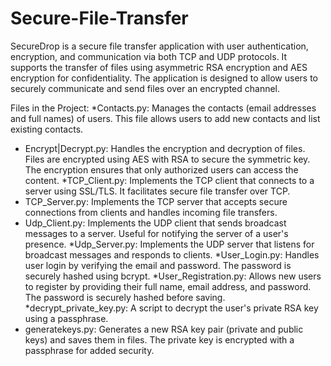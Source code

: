 # Secure-File-Transfer
SecureDrop is a secure file transfer application with user authentication, encryption, and communication via both TCP and UDP protocols. It supports the transfer of files using asymmetric RSA encryption and AES encryption for confidentiality. The application is designed to allow users to securely communicate and send files over an encrypted channel.

Files in the Project:
*Contacts.py: Manages the contacts (email addresses and full names) of users. This file allows users to add new contacts and list existing contacts.
* Encrypt|Decrypt.py: Handles the encryption and decryption of files. Files are encrypted using AES with RSA to secure the symmetric key. The encryption ensures that only authorized users can access the content.
*TCP_Client.py: Implements the TCP client that connects to a server using SSL/TLS. It facilitates secure file transfer over TCP.
* TCP_Server.py: Implements the TCP server that accepts secure connections from clients and handles incoming file transfers.
* Udp_Client.py: Implements the UDP client that sends broadcast messages to a server. Useful for notifying the server of a user's presence.
*Udp_Server.py: Implements the UDP server that listens for broadcast messages and responds to clients.
*User_Login.py: Handles user login by verifying the email and password. The password is securely hashed using bcrypt.
*User_Registration.py: Allows new users to register by providing their full name, email address, and password. The password is securely hashed before saving.
*decrypt_private_key.py: A script to decrypt the user's private RSA key using a passphrase.
* generatekeys.py: Generates a new RSA key pair (private and public keys) and saves them in files. The private key is encrypted with a passphrase for added security.
